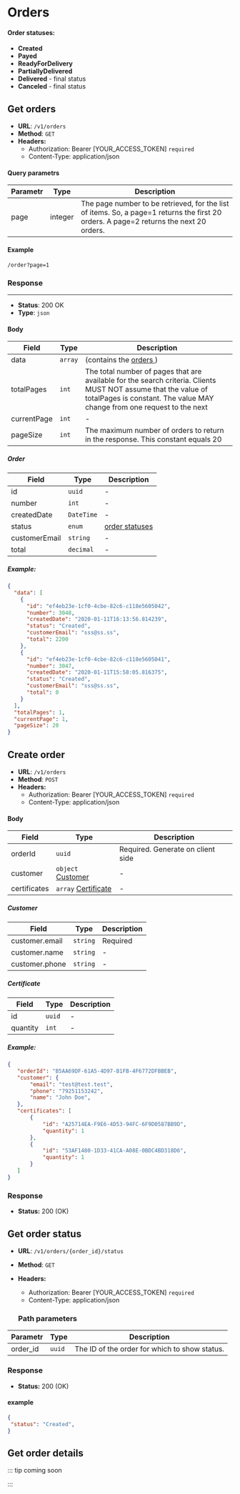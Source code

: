 # Orders

#### Order statuses:
* <b>Created</b>
* <b>Payed</b>
* <b>ReadyForDelivery</b>
* <b>PartiallyDelivered</b>
* <b>Delivered</b> - final status
* <b>Canceled</b> - final status

## Get orders

* <b>URL</b>: `/v1/orders`
* <b>Method</b>: `GET`
* <b>Headers:</b>
  - Authorization: Bearer [YOUR_ACCESS_TOKEN] `required`
  - Content-Type: application/json

#### Query parametrs
| Parametr | Type	|   Description                               	|
|--------	 | -----      | -----------------------------------------------------	|
| page   	 | integer |    The page number to be retrieved, for the list of items. So, a page=1 returns the first 20 orders. A page=2 returns the next 20 orders. |

#### Example
`/order?page=1`

### Response
<hr />

* <b>Status</b>: 200 OK
* <b>Type</b>: `json`

#### Body
| Field 	| Type              	| Description                                         	|
|--------	|-----------------------	|-----------------------------------------------------	|
| data   	| `array`    	      |  (contains the [ orders ](#order )   )  |
| totalPages   	| `int`       	      | The total number of pages that are available for the search criteria. Clients MUST NOT assume that the value of totalPages is constant. The value MAY change from one request to the next|
| currentPage   	| `int`       	      | - |
| pageSize   	| `int`       	      | The maximum number of orders to return in the response. This constant equals 20 |


##### Order
| Field 	| Type              	| Description                                         	|
|--------	|-----------------------	|-----------------------------------------------------	|
| id   	| `uuid`       	      | - |
| number   	| `int`       	      | - |
| createdDate   	| `DateTime`       	      | - |
| status   	|  `enum`     	      |  [ order statuses ](#order-statuses) |
| customerEmail   	| `string`       	      | - |
| total   	| `decimal`       	      | - |

##### Example:

```json
{
  "data": [
    {
      "id": "ef4eb23e-1cf0-4cbe-82c6-c118e5605042",
      "number": 3048,
      "createdDate": "2020-01-11T16:13:56.814239",
      "status": "Created",
      "customerEmail": "sss@ss.ss",
      "total": 2200
    },
    {
      "id": "ef4eb23e-1cf0-4cbe-82c6-c118e5605041",
      "number": 3047,
      "createdDate": "2020-01-11T15:58:05.816375",
      "status": "Created",
      "customerEmail": "sss@ss.ss",
      "total": 0
    }
  ],
  "totalPages": 1,
  "currentPage": 1,
  "pageSize": 20
}
```







## Create order
* <b>URL</b>: `/v1/orders`
* <b>Method</b>: `POST`
* <b>Headers:</b>
  - Authorization: Bearer [YOUR_ACCESS_TOKEN] `required`
  - Content-Type: application/json

#### Body
| Field 	| Type              	| Description                                         	|
|--------	|-----------------------	|-----------------------------------------------------	|
| orderId   	| `uuid`       	      |  Required. Generate on client side
| customer   	| `object`  [ Customer ](#customer )       	      | - |
| certificates   	| `array`     [ Certificate ](#certificate )     	      | - |

##### Customer
| Field 	| Type              	| Description                                         	|
|--------	|-----------------------	|-----------------------------------------------------	|
| customer.email   	| `string`       	      | Required |
| customer.name   	| `string`       	      |  - |
| customer.phone   	| `string`       	      | - |

##### Certificate
| Field 	| Type              	| Description                                         	|
|--------	|-----------------------	|-----------------------------------------------------	|
| id   	| `uuid`       	      | - |
| quantity   	| `int`       	      | - |



 ##### Example:
 ````json
{
    "orderId": "B5AA69DF-61A5-4D97-B1FB-4F6772DFBBEB",
    "customer": {
        "email": "test@test.test",
        "phone": "79251153242",         
        "name": "John Doe",
    },
    "certificates": [
        {
            "id": "A25714EA-F9E6-4D53-94FC-6F9D0587BB9D",
            "quantity": 1
        },
        {
            "id": "53AF1480-1D33-41CA-A08E-0BDC4BD318D6",
            "quantity": 1
        }
    ]
}
 ````

  ### Response
  * <b>Status:</b> 200 (OK)


## Get order status
* <b>URL</b>: `/v1/orders/{order_id}/status`
* <b>Method</b>: `GET`
* <b>Headers:</b>
  - Authorization: Bearer [YOUR_ACCESS_TOKEN] `required`
  - Content-Type: application/json

  ### Path parameters

| Parametr 	| Type              	| Description                                         	|
|--------	  |--------------------	|-----------------------------------------------------	|
| order_id  | `uuid`       	      | The ID of the order for which to show status.         |


  ### Response
  * <b>Status:</b> 200 (OK)

#### example
   ````json
{
    "status": "Created",
}
 ````

 ## Get order details

 ::: tip coming soon
   

 :::
